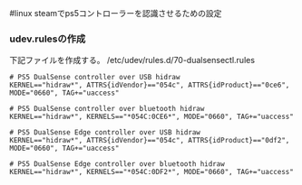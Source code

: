 #linux steamでps5コントローラーを認識させるための設定

### udev.rulesの作成
下記ファイルを作成する。
/etc/udev/rules.d/70-dualsensectl.rules

```
# PS5 DualSense controller over USB hidraw
KERNEL=="hidraw*", ATTRS{idVendor}=="054c", ATTRS{idProduct}=="0ce6", MODE="0660", TAG+="uaccess"

# PS5 DualSense controller over bluetooth hidraw
KERNEL=="hidraw*", KERNELS=="*054C:0CE6*", MODE="0660", TAG+="uaccess"

# PS5 DualSense Edge controller over USB hidraw
KERNEL=="hidraw*", ATTRS{idVendor}=="054c", ATTRS{idProduct}=="0df2", MODE="0660", TAG+="uaccess"

# PS5 DualSense Edge controller over bluetooth hidraw
KERNEL=="hidraw*", KERNELS=="*054C:0DF2*", MODE="0660", TAG+="uaccess"
```
